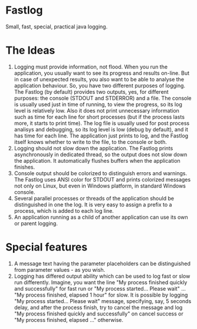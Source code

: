 # Fastlog
Small, fast, special, practical java logging.
# The Ideas
1. Logging must provide information, not flood.
When you run the application, you usually want to see its progress and results on-line. But in case of unexpected results, you also want to be able to analyse the application behaviour. So, you have two different purposes of logging.
The Fastlog (by default) provides two outputs, yes, for different purposes: the console (STDOUT and STDERROR) and a file. The console is usually used just in time of running, to view the progress, so its log level is relatively low. Also it does not print unnecessary information such as time for each line for short processes (but if the process lasts more, it starts to print time). The log file is usually used for post process analisys and debugging, so its log level is low (debug by default), and it has time for each line.
The application just prints to log, and the Fastlog itself knows whether to write to the file, to the console or both.
2. Logging should not slow down the application.
The Fastlog prints asynchronously in dedicated thread, so the output does not slow down the application. It automatically flushes buffers when the application finishes.
3. Console output should be colorized to distinguish errors and warnings.
The Fastlog uses ANSI color for STDOUT and prints colorized messages not only on Linux, but even in Windows platform, in standard Windows console.
4. Several parallel processes or threads of the application should be distinguished in one the log.
It is very easy to assign a prefix to a process, which is added to each log line.
5. An application running as a child of another application can use its own or parent logging.

# Special features
1. A message text having the parameter placeholders can be distinguished from parameter values - as you wish.
2. Logging has differed output ability which can be used to log fast or slow run differently. Imagine, you want the line "My process finished quickly and successfully" for fast run or "My process started... Please wait" ... "My process finished, elapsed 1 hour" for slow. It is possible by logging "My process started... Please wait" message, specifying, say, 5 seconds delay, and after the process finish, try to cancel the message and log "My process finished quickly and successfully" on cancel success or "My process finished, elapsed ..." otherwise.
